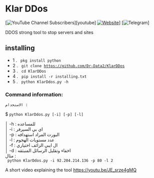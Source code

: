 # Klar DDos

[![YouTube Channel Subscribers](https://youtu.be/JE_srze4gMQ)][youtube]
[![Website](https://img.shields.io/website?label=codeSTACKr.com&style=for-the-badge&url=https%3A%2F%2Fcodestackr.com)](https://codestackr.com)]
[![Telegram](https://t.me/kali_linux_ar)]


DDOS strong tool to stop servers and sites



## installing

- 1 . <code> pkg install python </code>
- 2 . <code> git clone https://github.com/Dr-Data2/KlarDDos  </code>
- 3 . <code> cd KlarDDos </code>
- 4 . <code> pip install -r installing.txt </code>
- 5 . <code> python KlarDdos.py -h  </code>




### Command information:
    الاستخدام :
$ <code>python KlarDdos.py [-i] [-p] [-l]    </code>     

│         -h : للمساعده                             
│         -i : اي بي السيرفر                            
│         -p : البورت المراد استهدافه                          
│         -l : عدد مستويات الهجوم                
│         -f : ال ايبي الزائف اختياري                              
│         -d : اخفاء وتقليل الرسائل المنبثقه                         
 مثال :                                        
<code> python KlarDdos.py -i 92.204.214.136 -p 80 -l  2 </code>



A short video explaining the tool https://youtu.be/JE_srze4gMQ
